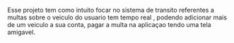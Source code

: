 Esse projeto tem como intuito focar no sistema de transito referentes a multas sobre o veiculo do usuario tem tempo real , podendo adicionar mais de um veiculo a sua conta, pagar a multa na aplicaçao tendo uma tela amigavel.
